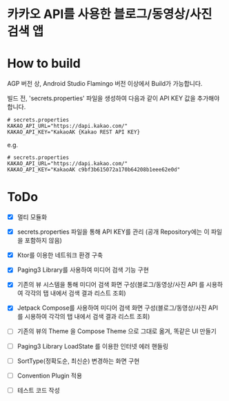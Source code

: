 # 카카오 API를 사용한 블로그/동영상/사진 검색 앱 

# How to build #
AGP 버전 상, Android Studio Flamingo 버전 이상에서 Build가 가능합니다.

빌드 전, 'secrets.properties' 파일을 생성하여 다음과 같이 API KEY 값을 추가해야 합니다.
```
# secrets.properties
KAKAO_API_URL="https://dapi.kakao.com/"
KAKAO_API_KEY="KakaoAK {Kakao REST API KEY}
```

e.g.
```
# secrets.properties
KAKAO_API_URL="https://dapi.kakao.com/"
KAKAO_API_KEY="KakaoAK c9bf3b615072a170b64208b1eee62e0d"
```

# ToDo
- [x] 멀티 모듈화
- [x] secrets.properties 파일을 통해 API KEY를 관리 (공개 Repository에는 이 파일을 포함하지 않음)
- [x] Ktor를 이용한 네트워크 환경 구축 
- [x] Paging3 Library를 사용하여 미디어 검색 기능 구현 
- [x] 기존의 뷰 시스템을 통해 미디어 검색 화면 구성(블로그/동영상/사진 API 를 시용하여 각각의 탭 내에서 검색 결과 리스트 조회)
- [x] Jetpack Compose를 사용하여 미디어 검색 화면 구성(블로그/동영상/사진 API 를 시용하여 각각의 탭 내에서 검색 결과 리스트 조회)
- [ ] 기존의 뷰의 Theme 을 Compose Theme 으로 그대로 옮겨, 똑같은 UI 만들기 
- [ ] Paging3 Library LoadState 를 이용한 인터넷 에러 핸들링
- [ ] SortType(정확도순, 최신순) 변경하는 화면 구현 
- [ ] Convention Plugin 적용
- [ ] 테스트 코드 작성 

